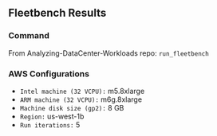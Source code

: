 ## Fleetbench Results

### Command
From Analyzing-DataCenter-Workloads repo: `run_fleetbench`

### AWS Configurations
- `Intel machine (32 VCPU):` m5.8xlarge
- `ARM machine (32 VCPU):` m6g.8xlarge
- `Machine disk size (gp2):` 8 GB
- `Region:` us-west-1b
- `Run iterations:` 5
